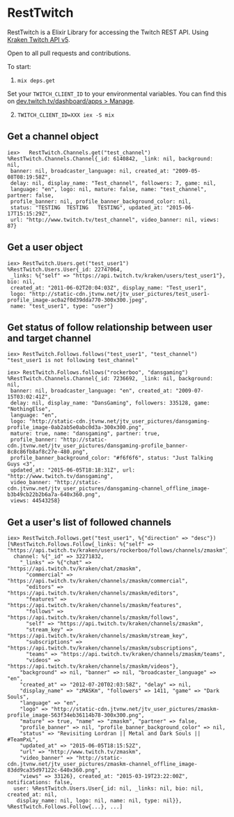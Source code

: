 RestTwitch
==========

RestTwitch is a Elixir Library for accessing the Twitch REST API. Using [Kraken Twitch API v5](https://dev.twitch.tv/docs/v5).

Open to all pull requests and contributions.

To start:

1. `mix deps.get`

Set your `TWITCH_CLIENT_ID` to your environmental variables. You can find this on [dev.twitch.tv/dashboard/apps > Manage](https://dev.twitch.tv/dashboard/apps).

2. `TWITCH_CLIENT_ID=XXX iex -S mix`


## Get a channel object

	iex>   RestTwitch.Channels.get("test_channel")
	%RestTwitch.Channels.Channel{_id: 6140842, _link: nil, background: nil,
	 banner: nil, broadcaster_language: nil, created_at: "2009-05-08T08:19:58Z",
	 delay: nil, display_name: "Test_channel", followers: 7, game: nil,
	 language: "en", logo: nil, mature: false, name: "test_channel", partner: false,
	 profile_banner: nil, profile_banner_background_color: nil,
	 status: "TESTING  TESTING   TESTING", updated_at: "2015-06-17T15:15:29Z",
	 url: "http://www.twitch.tv/test_channel", video_banner: nil, views: 87}

## Get a user object

	iex> RestTwitch.Users.get("test_user1")
	%RestTwitch.Users.User{_id: 22747064,
	 _links: %{"self" => "https://api.twitch.tv/kraken/users/test_user1"}, bio: nil,
	 created_at: "2011-06-02T20:04:03Z", display_name: "Test_user1",
	 logo: "http://static-cdn.jtvnw.net/jtv_user_pictures/test_user1-profile_image-ac0a2f0d39dda770-300x300.jpeg",
	 name: "test_user1", type: "user"}

## Get status of follow relationship between user and target channel

	iex> RestTwitch.Follows.follows("test_user1", "test_channel")
	"test_user1 is not following test_channel"

	iex> RestTwitch.Follows.follows("rockerboo", "dansgaming")
	%RestTwitch.Channels.Channel{_id: 7236692, _link: nil, background: nil,
	 banner: nil, broadcaster_language: "en", created_at: "2009-07-15T03:02:41Z",
	 delay: nil, display_name: "DansGaming", followers: 335128, game: "NothingElse",
	 language: "en",
	 logo: "http://static-cdn.jtvnw.net/jtv_user_pictures/dansgaming-profile_image-0ab2ab5e0abc0d3a-300x300.png",
	 mature: true, name: "dansgaming", partner: true,
	 profile_banner: "http://static-cdn.jtvnw.net/jtv_user_pictures/dansgaming-profile_banner-8c8c86fb8af8c27e-480.png",
	 profile_banner_background_color: "#f6f6f6", status: "Just Talking Guys <3",
	 updated_at: "2015-06-05T18:18:31Z", url: "http://www.twitch.tv/dansgaming",
	 video_banner: "http://static-cdn.jtvnw.net/jtv_user_pictures/dansgaming-channel_offline_image-b3b49cb22b2b6a7a-640x360.png",
	 views: 44543258}

## Get a user's list of followed channels

	iex> RestTwitch.Follows.get("test_user1", %{"direction" => "desc"})
	[%RestTwitch.Follows.Follow{_links: %{"self" => "https://api.twitch.tv/kraken/users/rockerboo/follows/channels/zmaskm"},
	  channel: %{"_id" => 32271832,
	    "_links" => %{"chat" => "https://api.twitch.tv/kraken/chat/zmaskm",
	      "commercial" => "https://api.twitch.tv/kraken/channels/zmaskm/commercial",
	      "editors" => "https://api.twitch.tv/kraken/channels/zmaskm/editors",
	      "features" => "https://api.twitch.tv/kraken/channels/zmaskm/features",
	      "follows" => "https://api.twitch.tv/kraken/channels/zmaskm/follows",
	      "self" => "https://api.twitch.tv/kraken/channels/zmaskm",
	      "stream_key" => "https://api.twitch.tv/kraken/channels/zmaskm/stream_key",
	      "subscriptions" => "https://api.twitch.tv/kraken/channels/zmaskm/subscriptions",
	      "teams" => "https://api.twitch.tv/kraken/channels/zmaskm/teams",
	      "videos" => "https://api.twitch.tv/kraken/channels/zmaskm/videos"},
	    "background" => nil, "banner" => nil, "broadcaster_language" => "en",
	    "created_at" => "2012-07-20T02:03:58Z", "delay" => nil,
	    "display_name" => "zMASKm", "followers" => 1411, "game" => "Dark Souls",
	    "language" => "en",
	    "logo" => "http://static-cdn.jtvnw.net/jtv_user_pictures/zmaskm-profile_image-563f34eb36114b78-300x300.png",
	    "mature" => true, "name" => "zmaskm", "partner" => false,
	    "profile_banner" => nil, "profile_banner_background_color" => nil,
	    "status" => "Revisiting Lordran || Metal and Dark Souls || #TeamPxL",
	    "updated_at" => "2015-06-05T18:15:52Z",
	    "url" => "http://www.twitch.tv/zmaskm",
	    "video_banner" => "http://static-cdn.jtvnw.net/jtv_user_pictures/zmaskm-channel_offline_image-83dd9ca35d97122c-640x360.png",
	    "views" => 33126}, created_at: "2015-03-19T23:22:00Z", notifications: false,
	  user: %RestTwitch.Users.User{_id: nil, _links: nil, bio: nil, created_at: nil,
	   display_name: nil, logo: nil, name: nil, type: nil}}, %RestTwitch.Follows.Follow{...}, ...]
